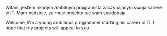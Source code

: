 Witam,
jestem młodym ambitnym programista zaczynajacym swoja kariere w IT. Mam nadzieje, ze moje projekty sie wam spodobaja.

Welcome,
I'm a young ambitious programmer starting his career in IT. I hope that my projects will appeal to you

